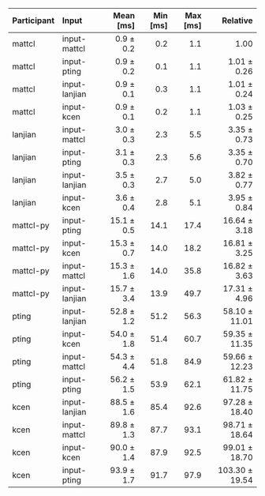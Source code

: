| Participant | Input | Mean [ms] | Min [ms] | Max [ms] | Relative |
|:---|:---|---:|---:|---:|---:|
| mattcl | input-mattcl | 0.9 ± 0.2 | 0.2 | 1.1 | 1.00 |
| mattcl | input-pting | 0.9 ± 0.2 | 0.1 | 1.1 | 1.01 ± 0.26 |
| mattcl | input-lanjian | 0.9 ± 0.1 | 0.3 | 1.1 | 1.01 ± 0.24 |
| mattcl | input-kcen | 0.9 ± 0.1 | 0.2 | 1.1 | 1.03 ± 0.25 |
| lanjian | input-mattcl | 3.0 ± 0.3 | 2.3 | 5.5 | 3.35 ± 0.73 |
| lanjian | input-pting | 3.1 ± 0.3 | 2.3 | 5.6 | 3.35 ± 0.70 |
| lanjian | input-lanjian | 3.5 ± 0.3 | 2.7 | 5.0 | 3.82 ± 0.77 |
| lanjian | input-kcen | 3.6 ± 0.4 | 2.8 | 5.1 | 3.95 ± 0.84 |
| mattcl-py | input-pting | 15.1 ± 0.5 | 14.1 | 17.4 | 16.64 ± 3.18 |
| mattcl-py | input-kcen | 15.3 ± 0.7 | 14.0 | 18.2 | 16.81 ± 3.25 |
| mattcl-py | input-mattcl | 15.3 ± 1.6 | 14.0 | 35.8 | 16.82 ± 3.63 |
| mattcl-py | input-lanjian | 15.7 ± 3.4 | 13.9 | 49.7 | 17.31 ± 4.96 |
| pting | input-lanjian | 52.8 ± 1.2 | 51.2 | 56.3 | 58.10 ± 11.01 |
| pting | input-kcen | 54.0 ± 1.8 | 51.4 | 60.7 | 59.35 ± 11.35 |
| pting | input-mattcl | 54.3 ± 4.4 | 51.8 | 84.9 | 59.66 ± 12.23 |
| pting | input-pting | 56.2 ± 1.5 | 53.9 | 62.1 | 61.82 ± 11.75 |
| kcen | input-lanjian | 88.5 ± 1.6 | 85.4 | 92.6 | 97.28 ± 18.40 |
| kcen | input-mattcl | 89.8 ± 1.3 | 87.7 | 93.1 | 98.71 ± 18.64 |
| kcen | input-kcen | 90.0 ± 1.4 | 87.9 | 92.5 | 99.01 ± 18.70 |
| kcen | input-pting | 93.9 ± 1.7 | 91.7 | 97.9 | 103.30 ± 19.54 |
